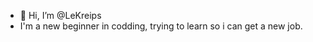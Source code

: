 - 👋 Hi, I’m @LeKreips
- I'm a new beginner in codding, trying to learn so i can get a new job.

<!---
LeKreips/LeKreips is a ✨ special ✨ repository because its `README.md` (this file) appears on your GitHub profile.
You can click the Preview link to take a look at your changes.
--->
